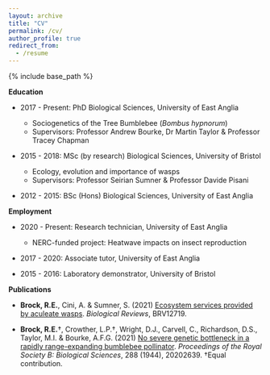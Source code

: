 ```yaml
---
layout: archive
title: "CV"
permalink: /cv/
author_profile: true
redirect_from:
  - /resume
---
```


{% include base_path %}

**Education**

* 2017 - Present: PhD Biological Sciences, University of East Anglia
	* Sociogenetics of the Tree Bumblebee (*Bombus hypnorum*)
	* Supervisors: Professor Andrew Bourke, Dr Martin Taylor & Professor Tracey Chapman

* 2015 - 2018: MSc (by research) Biological Sciences, University of Bristol
	* Ecology, evolution and importance of wasps
	* Supervisors: Professor Seirian Sumner & Professor Davide Pisani

* 2012 - 2015: BSc (Hons) Biological Sciences, University of East Anglia


**Employment**

* 2020 - Present: Research technician, University of East Anglia
	* NERC-funded project: Heatwave impacts on insect reproduction

* 2017 - 2020: Associate tutor, University of East Anglia

* 2015 - 2016: Laboratory demonstrator, University of Bristol


**Publications**

* **Brock, R.E.**, Cini, A. & Sumner, S. (2021) [Ecosystem services provided by aculeate wasps](https://onlinelibrary.wiley.com/doi/10.1111/brv.12719). *Biological Reviews*, BRV12719.

* **Brock, R.E.**†, Crowther, L.P.†, Wright, D.J., Carvell, C., Richardson, D.S., Taylor, M.I. & Bourke, A.F.G. (2021) [No severe genetic bottleneck in a rapidly range-expanding bumblebee pollinator](https://royalsocietypublishing.org/doi/10.1098/rspb.2020.2639). *Proceedings of the Royal Society B: Biological Sciences*, 288 (1944), 20202639. †Equal contribution.
